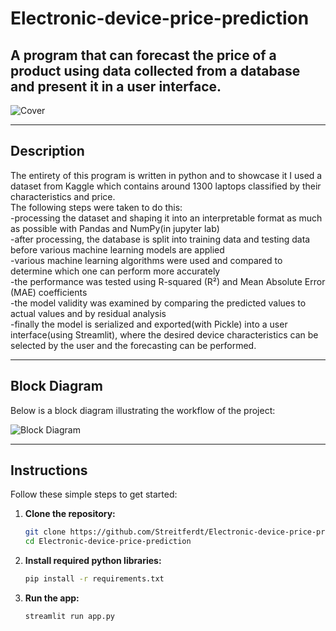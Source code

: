# Electronic-device-price-prediction

## A program that can forecast the price of a product using data collected from a database and present it in a user interface.

![Cover](./Cover.png)

---

## Description

The entirety of this program is written in python and to showcase it I used a dataset from Kaggle which contains around 1300 laptops classified by their characteristics and price.<br>
The following steps were taken to do this:<br>
-processing the dataset and shaping it into an interpretable format as much as possible with Pandas and NumPy(in jupyter lab)<br>
-after processing, the database is split into training data and testing data before various machine learning models are applied<br>
-various machine learning algorithms were used and compared to determine which one can perform more accurately<br>
-the performance was tested using R-squared (R²) and Mean Absolute Error (MAE) coefficients<br>
-the model validity was examined by comparing the predicted values to actual values and by residual analysis<br>
-finally the model is serialized and exported(with Pickle) into a user interface(using Streamlit), where the desired device characteristics can be
selected by the user and the forecasting can be performed.

---

## Block Diagram

Below is a block diagram illustrating the workflow of the project:

![Block Diagram](./Diagram.png)

---

## Instructions

Follow these simple steps to get started:

1. **Clone the repository:**
   ```bash
   git clone https://github.com/Streitferdt/Electronic-device-price-prediction.git
   cd Electronic-device-price-prediction
   
2. **Install required python libraries:**
   ```bash
   pip install -r requirements.txt
   
3. **Run the app:**
   ```bash
   streamlit run app.py
